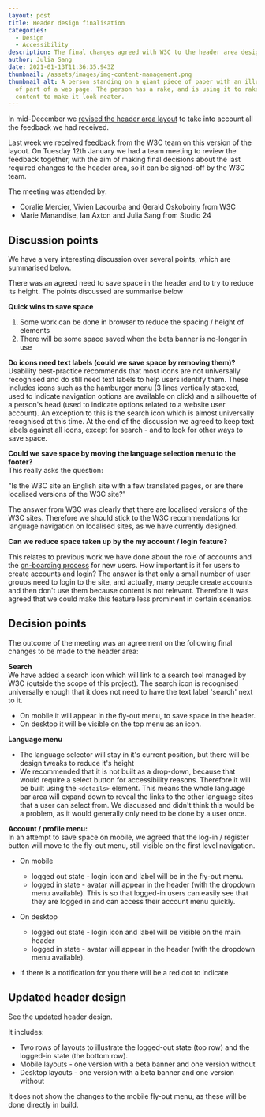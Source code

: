 ```yaml
---
layout: post
title: Header design finalisation
categories:
  - Design
  - Accessibility
description: The final changes agreed with W3C to the header area design
author: Julia Sang
date: 2021-01-13T11:36:35.943Z
thumbnail: /assets/images/img-content-management.png
thumbnail_alt: A person standing on a giant piece of paper with an illustration
  of part of a web page. The person has a rake, and is using it to rake the
  content to make it look neater.
---
```

In mid-December we [revised the header area layout](/updates/header-design-update/) to take into account all the feedback we had received. 

Last week we received [feedback](https://docs.google.com/document/d/1f94iNee43vkFR6K2PN3hTshPnmAxRQYPie5_pti7_dM/edit?pli=1#heading=h.hz0jwnbpsvew) from the W3C team on this version of the layout. On Tuesday 12th January we had a team meeting to review the feedback together, with the aim of making final decisions about the last required changes to the header area, so it can be signed-off by the W3C team. 

The meeting was attended by:

* Coralie Mercier, Vivien Lacourba and Gerald Oskoboiny from W3C
* Marie Manandise, Ian Axton and Julia Sang from Studio 24

## Discussion points

We have a very interesting discussion over several points, which are summarised below.

There was an agreed need to save space in the header and to try to reduce its height. The points discussed are summarise below

**Quick wins to save space** 

1. Some work can be done in browser to reduce the spacing / height of elements
2. There will be some space saved when the beta banner is no-longer in use

**Do icons need text labels (could we save space by removing them)?**
Usability best-practice recommends that most icons are not universally recognised and do still need text labels to help users identify them. These includes icons such as the hamburger menu (3 lines vertically stacked, used to indicate navigation options are available on click) and a silhouette of a person's head (used to indicate options related to a website user account). An exception to this is the search icon which is almost universally recognised at this time. At the end of the discussion we agreed to keep text labels against all icons, except for search - and to look for other ways to save space. 

**Could we save space by moving the language selection menu to the footer?**\
This really asks the question: 

   "Is the W3C site an English site with a few translated pages, or are there localised versions of the W3C site?"

The answer from W3C was clearly that there are localised versions of the W3C sites. Therefore we should stick to the W3C recommendations for language navigation on localised sites, as we have currently designed.

**Can we reduce space taken up by the my account / login feature?**

This relates to previous work we have done about the role of accounts and the [on-boarding process](https://docs.google.com/presentation/d/16VQIUv2ugeZG8mNmAtZtHnaMo2E4y9x7YxKA_tPq-Xw/view#slide=id.g8f8cc95ca1_0_266) for new users. How important is it for users to create accounts and login? The answer is that only a small number of user groups need to login to the site, and actually, many people create accounts and then don't use them because content is not relevant. Therefore it was agreed that we could make this feature less prominent in certain scenarios. 

## Decision points

The outcome of the meeting was an agreement on the following final changes to be made to the header area:

**Search**\
We have added a search icon which will link to a search tool managed by W3C (outside the scope of this project). The search icon is recognised universally enough that it does not need to have the text label 'search' next to it.

* On mobile it will appear in the fly-out menu, to save space in the header. 
* On desktop it will be visible on the top menu as an icon.

**Language menu**

* The language selector will stay in it's current position, but there will be design tweaks to reduce it's height
* We recommended that it is not built as a drop-down, because that would require a select button for accessibility reasons. Therefore it will be built using the `<details>` element. This means the whole language bar area will expand down to reveal the links to the other language sites that a user can select from. We discussed and didn't think this would be a problem, as it would generally only need to be done by a user once. 

**Account / profile menu:**\
In an attempt to save space on mobile, we agreed that the log-in / register button will move to the fly-out menu, still visible on the first level navigation. 

* On mobile 

  * logged out state - login icon and label will be in the fly-out menu. 
  * logged in state - avatar will appear in the header (with the dropdown menu available). This is so that logged-in users can easily see that they are logged in and can access their account menu quickly.
* On desktop 

  * logged out state - login icon and label will be visible on the main header
  * logged in state - avatar will appear in the header (with the dropdown menu available).
* If there is a notification for you there will be a red dot to indicate

## Updated header design

See the updated header design.

It includes: 

* Two rows of layouts to illustrate the logged-out state (top row) and the logged-in state (the bottom row).
* Mobile layouts - one version with a beta banner and one version without
* Desktop layouts - one version with a beta banner and one version without

It does not show the changes to the mobile fly-out menu, as these will be done directly in build.